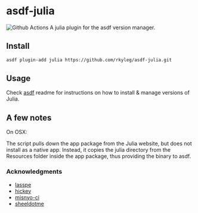 # asdf-julia
![Github Actions](https://github.com/rkyleg/asdf-julia/workflows/CI/badge.svg)
A julia plugin for the asdf version manager.

## Install

```bash
asdf plugin-add julia https://github.com/rkyleg/asdf-julia.git
```

## Usage

Check [asdf](ashttps://github.com/asdf-vm/asdfdf) readme for instructions on how to install & manage versions of Julia.

## A few notes

On OSX:

The script pulls down the app package from the Julia website, but does not install
as a native app. Instead, it copies the julia directory from the Resources folder
inside the app package, thus providing the binary to asdf.

### Acknowledgments
- [lasspe](https://github.com/lassepe)
- [hickey](https://github.com/hickey)
- [misnyo-ci](https://github.com/misnyo-ci)
- [sheeldotme](https://github.com/sheeldotme)
